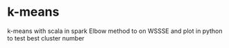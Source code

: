 # k-means
k-means with scala in spark
Elbow method to on WSSSE and plot in python to test best cluster number
